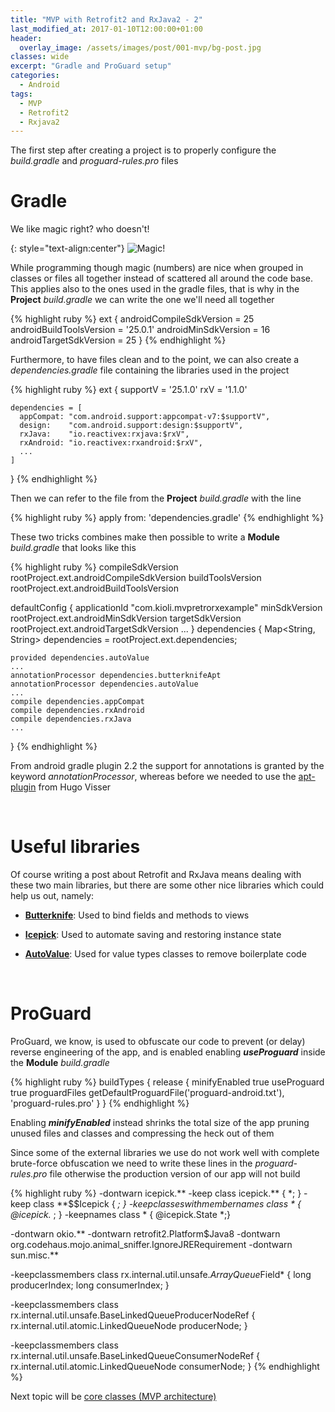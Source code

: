 ```yaml
---
title: "MVP with Retrofit2 and RxJava2 - 2"
last_modified_at: 2017-01-10T12:00:00+01:00
header: 
  overlay_image: /assets/images/post/001-mvp/bg-post.jpg
classes: wide
excerpt: "Gradle and ProGuard setup"
categories:
  - Android
tags:
  - MVP
  - Retrofit2
  - Rxjava2
---
```


The first step after creating a project is to properly configure the *build.gradle* and *proguard-rules.pro* files

# Gradle
We like magic right? who doesn't!

{: style="text-align:center"}
![Magic!][magicImage]

While programming though magic (numbers) are nice when grouped in classes or files all together instead of scattered all around the code base. This applies also to the ones used in the gradle files, that is why in the **Project** *build.gradle* we can write the one we'll need all together

{% highlight ruby %}
ext {
    androidCompileSdkVersion = 25
    androidBuildToolsVersion = '25.0.1'
    androidMinSdkVersion = 16
    androidTargetSdkVersion = 25
}
{% endhighlight %}

Furthermore, to have files clean and to the point, we can also create a *dependencies.gradle* file containing the libraries used in the project

{% highlight ruby %}
ext {
    supportV = '25.1.0'
    rxV = '1.1.0'

    dependencies = [
      appCompat: "com.android.support:appcompat-v7:$supportV",
      design:    "com.android.support:design:$supportV",
      rxJava:    "io.reactivex:rxjava:$rxV",
      rxAndroid: "io.reactivex:rxandroid:$rxV",
      ...
    ]
}
{% endhighlight %}

Then we can refer to the file from the **Project** *build.gradle* with the line

{% highlight ruby %}
apply from: 'dependencies.gradle'
{% endhighlight %}

These two tricks combines make then possible to write a **Module** *build.gradle* that looks like this

{% highlight ruby %}
compileSdkVersion rootProject.ext.androidCompileSdkVersion
buildToolsVersion rootProject.ext.androidBuildToolsVersion

defaultConfig {
    applicationId "com.kioli.mvpretrorxexample"
    minSdkVersion rootProject.ext.androidMinSdkVersion
    targetSdkVersion rootProject.ext.androidTargetSdkVersion
    ...
}
dependencies {
    Map<String, String> dependencies = rootProject.ext.dependencies;

    provided dependencies.autoValue
    ...
    annotationProcessor dependencies.butterknifeApt
    annotationProcessor dependencies.autoValue
    ...
    compile dependencies.appCompat
    compile dependencies.rxAndroid
    compile dependencies.rxJava
    ...
}
{% endhighlight %}

From android gradle plugin 2.2 the support for annotations is granted by the keyword *annotationProcessor*, whereas before we needed to use the [apt-plugin][apt-plugin] from Hugo Visser

&nbsp;

# Useful libraries

Of course writing a post about Retrofit and RxJava means dealing with these two main libraries, but there are some other nice libraries which could help us out, namely:

* **[Butterknife][lib-butter]**: Used to bind fields and methods to views

* **[Icepick][lib-ice]**: Used to automate saving and restoring instance state

* **[AutoValue][lib-auto]**: Used for value types classes to remove boilerplate code

&nbsp;

# ProGuard

ProGuard, we know, is used to obfuscate our code to prevent (or delay) reverse engineering of the app, and is enabled enabling **_useProguard_** inside the **Module** *build.gradle*

{% highlight ruby %}
buildTypes {
    release {
        minifyEnabled true
        useProguard true
        proguardFiles getDefaultProguardFile('proguard-android.txt'), 'proguard-rules.pro'
    }
}
{% endhighlight %}

Enabling **_minifyEnabled_** instead shrinks the total size of the app pruning unused files and classes and compressing the heck out of them

Since some of the external libraries we use do not work well with complete brute-force obfuscation we need to write these lines in the *proguard-rules.pro* file otherwise the production version of our app will not build

{% highlight ruby %}
-dontwarn icepick.**
-keep class icepick.** { *; }
-keep class **$$Icepick { *; }
-keepclasseswithmembernames class * {
    @icepick.* <fields>;
}
-keepnames class * { @icepick.State *;}

-dontwarn okio.**
-dontwarn retrofit2.Platform$Java8
-dontwarn org.codehaus.mojo.animal_sniffer.IgnoreJRERequirement
-dontwarn sun.misc.**

-keepclassmembers class rx.internal.util.unsafe.*ArrayQueue*Field* {
   long producerIndex;
   long consumerIndex;
}

-keepclassmembers class rx.internal.util.unsafe.BaseLinkedQueueProducerNodeRef {
    rx.internal.util.atomic.LinkedQueueNode producerNode;
}

-keepclassmembers class rx.internal.util.unsafe.BaseLinkedQueueConsumerNodeRef {
    rx.internal.util.atomic.LinkedQueueNode consumerNode;
}
{% endhighlight %}

Next topic will be [core classes (MVP architecture)][next]

[next]: https://kioli.github.io/android/MVP-RxJava-Retrofit2-Part2/
[apt-plugin]: https://bitbucket.org/hvisser/android-apt
[lib-butter]: http://jakewharton.github.io/butterknife/
[lib-ice]: https://github.com/frankiesardo/icepick
[lib-auto]: https://github.com/google/auto/blob/master/value/userguide/index.md
[magicImage]: https://kioli.github.io/assets/images/post/001-mvp/magic.gif